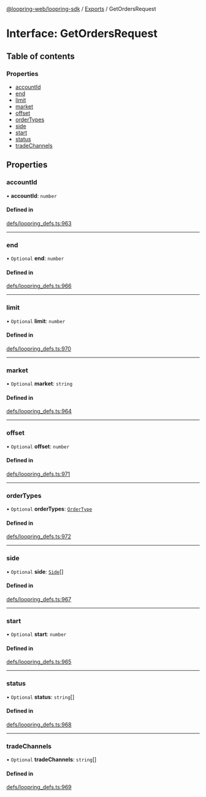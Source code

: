 [@loopring-web/loopring-sdk](../README.md) / [Exports](../modules.md) / GetOrdersRequest

# Interface: GetOrdersRequest

## Table of contents

### Properties

- [accountId](GetOrdersRequest.md#accountid)
- [end](GetOrdersRequest.md#end)
- [limit](GetOrdersRequest.md#limit)
- [market](GetOrdersRequest.md#market)
- [offset](GetOrdersRequest.md#offset)
- [orderTypes](GetOrdersRequest.md#ordertypes)
- [side](GetOrdersRequest.md#side)
- [start](GetOrdersRequest.md#start)
- [status](GetOrdersRequest.md#status)
- [tradeChannels](GetOrdersRequest.md#tradechannels)

## Properties

### accountId

• **accountId**: `number`

#### Defined in

[defs/loopring_defs.ts:963](https://github.com/Loopring/loopring_sdk/blob/edf273a/src/defs/loopring_defs.ts#L963)

___

### end

• `Optional` **end**: `number`

#### Defined in

[defs/loopring_defs.ts:966](https://github.com/Loopring/loopring_sdk/blob/edf273a/src/defs/loopring_defs.ts#L966)

___

### limit

• `Optional` **limit**: `number`

#### Defined in

[defs/loopring_defs.ts:970](https://github.com/Loopring/loopring_sdk/blob/edf273a/src/defs/loopring_defs.ts#L970)

___

### market

• `Optional` **market**: `string`

#### Defined in

[defs/loopring_defs.ts:964](https://github.com/Loopring/loopring_sdk/blob/edf273a/src/defs/loopring_defs.ts#L964)

___

### offset

• `Optional` **offset**: `number`

#### Defined in

[defs/loopring_defs.ts:971](https://github.com/Loopring/loopring_sdk/blob/edf273a/src/defs/loopring_defs.ts#L971)

___

### orderTypes

• `Optional` **orderTypes**: [`OrderType`](../enums/OrderType.md)

#### Defined in

[defs/loopring_defs.ts:972](https://github.com/Loopring/loopring_sdk/blob/edf273a/src/defs/loopring_defs.ts#L972)

___

### side

• `Optional` **side**: [`Side`](../enums/Side.md)[]

#### Defined in

[defs/loopring_defs.ts:967](https://github.com/Loopring/loopring_sdk/blob/edf273a/src/defs/loopring_defs.ts#L967)

___

### start

• `Optional` **start**: `number`

#### Defined in

[defs/loopring_defs.ts:965](https://github.com/Loopring/loopring_sdk/blob/edf273a/src/defs/loopring_defs.ts#L965)

___

### status

• `Optional` **status**: `string`[]

#### Defined in

[defs/loopring_defs.ts:968](https://github.com/Loopring/loopring_sdk/blob/edf273a/src/defs/loopring_defs.ts#L968)

___

### tradeChannels

• `Optional` **tradeChannels**: `string`[]

#### Defined in

[defs/loopring_defs.ts:969](https://github.com/Loopring/loopring_sdk/blob/edf273a/src/defs/loopring_defs.ts#L969)
